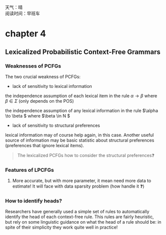 天气：晴  
阅读时间：早班车

# chapter 4

## Lexicalized Probabilistic Context-Free Grammars

### Weaknesses of PCFGs

The two crucial weakness of PCFGs:

+ lack of sensitivity to lexical information

the independence assumption of each lexical item in the rule $\alpha \to \beta ​$ where $\beta \in \Sigma​$ (only depends on the POS)

the independence assumption of any lexical information in the rule $\alpha \to \beta $ where $\beta \in N $



+ lack of sensitivity to structural preferences

lexical information may of course help again, in this case. Another useful source of information may be basic statistic about structural preferences (preferences that ignore lexical items).

> The lexicalized PCFGs how to consider​ the​ structural​ preferences:question:

### Features of LPCFGs

1. More accurate, but with more parameter, it mean need more data to estimate! It will face with data sparsity problem (how handle it :question:)


### How to identify heads?

Researchers have generally used a simple set of rules to automatically identify the head of each context-free rule. This rules are fairly heuristic, but rely on some linguistic guidance on what the head of a rule should be: in spite of their simplicity they work quite well in practice!





























